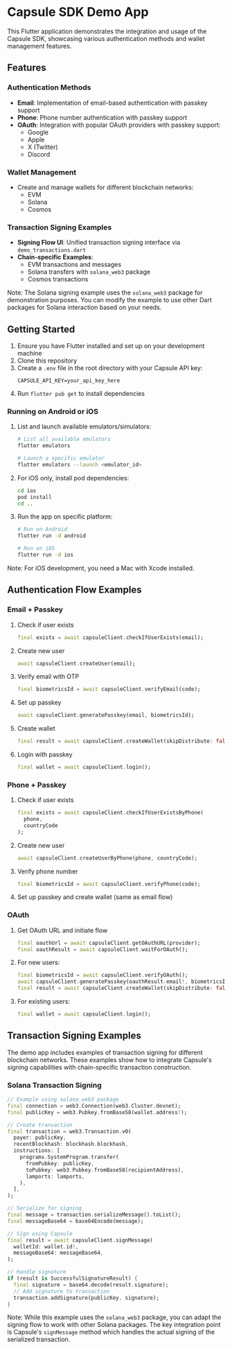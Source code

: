 # Capsule SDK Demo App

This Flutter application demonstrates the integration and usage of the Capsule SDK, showcasing various authentication
methods and wallet management features.

## Features

### Authentication Methods

- **Email**: Implementation of email-based authentication with passkey support
- **Phone**: Phone number authentication with passkey support
- **OAuth**: Integration with popular OAuth providers with passkey support:
  - Google
  - Apple
  - X (Twitter)
  - Discord

### Wallet Management

- Create and manage wallets for different blockchain networks:
  - EVM
  - Solana
  - Cosmos

### Transaction Signing Examples

- **Signing Flow UI**: Unified transaction signing interface via `demo_transactions.dart`
- **Chain-specific Examples**:
  - EVM transactions and messages
  - Solana transfers with `solana_web3` package
  - Cosmos transactions

Note: The Solana signing example uses the `solana_web3` package for demonstration purposes. You can modify the example
to use other Dart packages for Solana interaction based on your needs.

## Getting Started

1. Ensure you have Flutter installed and set up on your development machine
2. Clone this repository
3. Create a `.env` file in the root directory with your Capsule API key:
   ```
   CAPSULE_API_KEY=your_api_key_here
   ```
4. Run `flutter pub get` to install dependencies

### Running on Android or iOS

1. List and launch available emulators/simulators:

   ```bash
   # List all available emulators
   flutter emulators

   # Launch a specific emulator
   flutter emulators --launch <emulator_id>
   ```

2. For iOS only, install pod dependencies:

   ```bash
   cd ios
   pod install
   cd ..
   ```

3. Run the app on specific platform:

   ```bash
   # Run on Android
   flutter run -d android

   # Run on iOS
   flutter run -d ios
   ```

Note: For iOS development, you need a Mac with Xcode installed.

## Authentication Flow Examples

### Email + Passkey

1. Check if user exists

   ```dart
   final exists = await capsuleClient.checkIfUserExists(email);
   ```

2. Create new user

   ```dart
   await capsuleClient.createUser(email);
   ```

3. Verify email with OTP

   ```dart
   final biometricsId = await capsuleClient.verifyEmail(code);
   ```

4. Set up passkey

   ```dart
   await capsuleClient.generatePasskey(email, biometricsId);
   ```

5. Create wallet

   ```dart
   final result = await capsuleClient.createWallet(skipDistribute: false);
   ```

6. Login with passkey
   ```dart
   final wallet = await capsuleClient.login();
   ```

### Phone + Passkey

1. Check if user exists

   ```dart
   final exists = await capsuleClient.checkIfUserExistsByPhone(
     phone,
     countryCode
   );
   ```

2. Create new user

   ```dart
   await capsuleClient.createUserByPhone(phone, countryCode);
   ```

3. Verify phone number

   ```dart
   final biometricsId = await capsuleClient.verifyPhone(code);
   ```

4. Set up passkey and create wallet (same as email flow)

### OAuth

1. Get OAuth URL and initiate flow

   ```dart
   final oauthUrl = await capsuleClient.getOAuthURL(provider);
   final oauthResult = await capsuleClient.waitForOAuth();
   ```

2. For new users:

   ```dart
   final biometricsId = await capsuleClient.verifyOAuth();
   await capsuleClient.generatePasskey(oauthResult.email!, biometricsId);
   final result = await capsuleClient.createWallet(skipDistribute: false);
   ```

3. For existing users:
   ```dart
   final wallet = await capsuleClient.login();
   ```

## Transaction Signing Examples

The demo app includes examples of transaction signing for different blockchain networks. These examples show how to
integrate Capsule's signing capabilities with chain-specific transaction construction.

### Solana Transaction Signing

```dart
// Example using solana_web3 package
final connection = web3.Connection(web3.Cluster.devnet);
final publicKey = web3.Pubkey.fromBase58(wallet.address!);

// Create transaction
final transaction = web3.Transaction.v0(
  payer: publicKey,
  recentBlockhash: blockhash.blockhash,
  instructions: [
    programs.SystemProgram.transfer(
      fromPubkey: publicKey,
      toPubkey: web3.Pubkey.fromBase58(recipientAddress),
      lamports: lamports,
    ),
  ],
);

// Serialize for signing
final message = transaction.serializeMessage().toList();
final messageBase64 = base64Encode(message);

// Sign using Capsule
final result = await capsuleClient.signMessage(
  walletId: wallet.id!,
  messageBase64: messageBase64,
);

// Handle signature
if (result is SuccessfulSignatureResult) {
  final signature = base64.decode(result.signature);
  // Add signature to transaction
  transaction.addSignature(publicKey, signature);
}
```

Note: While this example uses the `solana_web3` package, you can adapt the signing flow to work with other Solana
packages. The key integration point is Capsule's `signMessage` method which handles the actual signing of the serialized
transaction.

